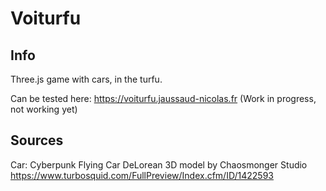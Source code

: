 # Voiturfu

## Info

Three.js game with cars, in the turfu.

Can be tested here: https://voiturfu.jaussaud-nicolas.fr (Work in progress, not working yet)

## Sources

Car: Cyberpunk Flying Car DeLorean 3D model by Chaosmonger Studio
https://www.turbosquid.com/FullPreview/Index.cfm/ID/1422593
